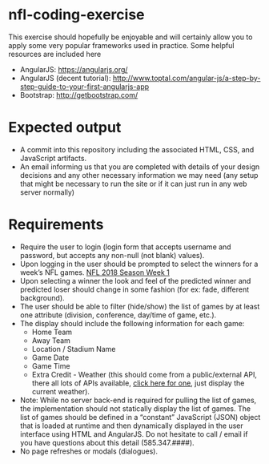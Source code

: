 # nfl-coding-exercise

This exercise should hopefully be enjoyable and will certainly allow you to apply some very popular frameworks used in practice.  Some helpful resources are included here

* AngularJS: https://angularjs.org/
* AngularJS (decent tutorial): http://www.toptal.com/angular-js/a-step-by-step-guide-to-your-first-angularjs-app
* Bootstrap: http://getbootstrap.com/

# Expected output
* A commit into this repository including the associated HTML, CSS, and JavaScript artifacts.
* An email informing us that you are completed with details of your design decisions and any other necessary information we may need (any setup that might be necessary to run the site or if it can just run in any web server normally)

# Requirements  

* Require the user to login (login form that accepts username and password, but accepts any non-null (not blank) values).
* Upon logging in the user should be prompted to select the winners for a week’s NFL games.  [NFL 2018 Season Week 1](http://www.espn.com/nfl/schedule/_/week/1/seasontype/2)
* Upon selecting a winner the look and feel of the predicted winner and predicted loser should change in some fashion (for ex: fade, different background).
* The user should be able to filter (hide/show) the list of games by at least one attribute (division, conference, day/time of game, etc.).
* The display should include the following information for each game: 
  * Home Team
  * Away Team
  * Location / Stadium Name
  * Game Date
  * Game Time
  * Extra Credit - Weather (this should come from a public/external API, there all lots of APIs available, [click here for one](http://openweathermap.org/api), just display the current weather).
* Note: While no server back-end is required for pulling the list of games, the implementation should not statically display the list of games.  The list of games should be defined in a “constant” JavaScript (JSON) object that is loaded at runtime and then dynamically displayed in the user interface using HTML and AngularJS.  Do not hesitate to call / email if you have questions about this detail (585.347.####).
* No page refreshes or modals (dialogues).
